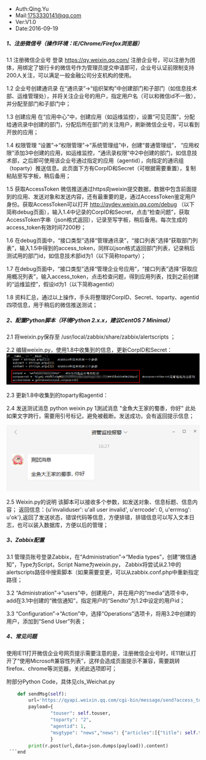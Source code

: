 * Auth:Qing.Yu
* Mail:1753330141@qq.com
*  Ver:V1.0
* Date:2016-09-19

##### 1、注册微信号（操作环境：IE/Chrome/Firefox浏览器）
1.1 注册微信企业号 登录 https://qy.weixin.qq.com/ 注册企业号，可以注册为团体，用绑定了银行卡的微信号作为管理员提交申请即可，企业号认证前限制支持200人关注，可以满足一般金融公司分支机构的使用。

1.2 企业号创建通讯录 在“通讯录”->“组织架构”中创建部门和子部门（如信息技术部、运维管理处），并将关注企业号的用户，指定用户名（可以和微信id不一致），并分配至部门和子部门中；

1.3 创建应用 在“应用中心”中，创建应用（如运维监控），设置“可见范围”，分配给通讯录中创建的部门，分配后所在部门的关注用户，刷新微信企业号，可以看到开放的应用；

1.4 权限管理 “设置”->“权限管理”->“系统管理组”中，创建“普通管理组”， “应用权限”添加3中创建的应用，如运维监控，“通讯录权限”中2中创建的部门，如信息技术部，之后即可使用该企业号通过指定的应用（agentid），向指定的通讯组（toparty）推送信息。此页面下方有CorpID和Secret（可根据需要重置），复制粘贴至写字板，稍后备用；

1.5 获取AccessToken 微信推送通过https向weixin提交数据，数据中包含前面提到的应用、发送对象和发送内容，还有最重要的是，通过AccessToken鉴定用户身份。获取AccessToken可以打开 http://qydev.weixin.qq.com/debug （以下简称debug页面），输入1.4中记录的CorpID和Secret，点击“检查问题”，获取AccessToken字串（json格式返回），记录至写字板，稍后备用。每次生成的access_token有效时间7200秒；

1.6 在debug页面中，“接口类型”选择“管理通讯录”，“接口列表”选择“获取部门列表”，输入1.5中得到的access_token，同样以json格式返回部门列表，记录稍后测试用的部门id，如信息技术部id为1（以下简称toparty）；

1.7 在debug页面中，“接口类型”选择“管理企业号应用”，“接口列表”选择“获取应用概况列表”，输入access_token，点击检查问题，得到应用列表，找到之前创建的“运维监控”，假设id为1（以下简称agentid）

1.8 资料汇总，通过以上操作，手头将整理好CorpID、Secret、toparty、agentid四项信息，用于稍后的微信推送测试；

##### 2、配置Python脚本（环境Python 2.x.x，建议CentOS 7 Minimal）

2.1 将weixin.py保存至 /usr/local/zabbix/share/zabbix/alertscripts ；

2.2 编辑weixin.py，使用1.8中收集到的信息，更新CorpID和Secret：
![Image text](https://github.com/QingYu2017/pic/blob/master/01.png)

2.3 更新1.8中收集到的toparty和agentid：

2.4 发送测试消息
python weixin.py 1測試消息 "金魚大王家的蜀黍，你好"
此处如果文字跨行，需要用引号标记，避免被截断。发送成功，会有返回提示信息；

![Image text](https://github.com/QingYu2017/pic/blob/master/02.png)

2.5 Weixin.py的说明
该脚本可以接收多个参数，如发送对象、信息标题、信息内容；
返回信息：{u'invaliduser': u'all user invalid', u'errcode': 0, u'errmsg': u'ok'},返回了发送状态，错误代码等信息，方便排错，排错信息可以写入文本日志，也可以装入数据库，方便以后的管理；

##### 3、Zabbix配置

3.1 	管理员账号登录Zabbix，在“Administration”->“Media types”，创建“微信通知”，Type为Script，Script Name为weixin.py， Zabbix将尝试从2.1中的alertscripts路径中搜索脚本（如果需要变更，可以从zabbix.conf.php中重新指定路径；

3.2 “Administration”->“users”中，创建用户，并在用户的“media”选项卡中，add在3.1中创建的“微信通知”，指定用户的“Sendto”为1.2中设定的用户id；

3.3 “Configuration”->“Action”中，选择“Operations”选项卡，将用3.2中创建的用户，添加到“Send User”列表；

##### 4、常见问题

使用IE11打开微信企业号网页提示需要注意的是，注册微信企业号时，IE11默认打开了“使用Microsoft兼容性列表”，这样会造成页面提示不兼容，需要跳转firefox、chrome等浏览器，关闭此选项即可；

附部分Python Code，具体见cls_Weichat.py

```python
    def sendMsg(self):
        url='https://qyapi.weixin.qq.com/cgi-bin/message/send?access_token=%s'%(self.getToken())
        payload={
                "touser": self.touser,
                "toparty": "2",
                "agentid": 1,
                "msgtype": "news","news": {"articles":[{"title": self.title, "description": self.description, "picurl": self.picurl}]}
                }
        print(r.post(url,data=json.dumps(payload)).content)   
 ```end
